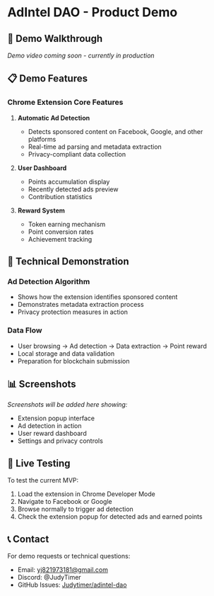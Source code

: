 # AdIntel DAO - Product Demo

## 🎥 Demo Walkthrough

*Demo video coming soon - currently in production*

## 📋 Demo Features

### Chrome Extension Core Features
1. **Automatic Ad Detection**
   - Detects sponsored content on Facebook, Google, and other platforms
   - Real-time ad parsing and metadata extraction
   - Privacy-compliant data collection

2. **User Dashboard**
   - Points accumulation display
   - Recently detected ads preview
   - Contribution statistics

3. **Reward System**
   - Token earning mechanism
   - Point conversion rates
   - Achievement tracking

## 🔧 Technical Demonstration

### Ad Detection Algorithm
- Shows how the extension identifies sponsored content
- Demonstrates metadata extraction process
- Privacy protection measures in action

### Data Flow
- User browsing → Ad detection → Data extraction → Point reward
- Local storage and data validation
- Preparation for blockchain submission

## 📊 Screenshots

*Screenshots will be added here showing:*
- Extension popup interface
- Ad detection in action
- User reward dashboard
- Settings and privacy controls

## 🚀 Live Testing

To test the current MVP:
1. Load the extension in Chrome Developer Mode
2. Navigate to Facebook or Google
3. Browse normally to trigger ad detection
4. Check the extension popup for detected ads and earned points

## 📞 Contact

For demo requests or technical questions:
- Email: yj821973181@gmail.com
- Discord: @JudyTimer
- GitHub Issues: [Judytimer/adintel-dao](https://github.com/Judytimer/adintel-dao) 